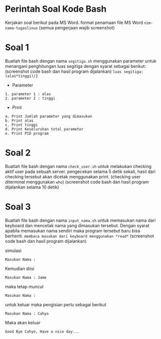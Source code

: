 Perintah Soal Kode Bash
=======================
Kerjakan soal berikut pada MS Word. format penamaan file MS Word `nim-nama-tugaslinux` (semua pengerjaan wajib screenshot)

Soal 1
======

Buatlah file bash dengan nama `segitiga.sh` menggunakan parameter untuk menangani penghitungan luas segitiga dengan syarat sebagai berikut: (screenshot code bash dan hasil program dijalankan) `luas segitiga:(alas*tinggi)/2`

- Parameter
```
1. parameter 1 : alas
2. parameter 2 : tinggi
```

- Print
```
a. Print Jumlah parameter yang dimasukan
b. Print alas
c. Print tinggi
d. Print Keseluruhan total parameter
e. Print PID program
```

Soal 2
======
Buatlah file bash dengan nama `check_user.sh` untuk melakukan checking aktif user pada sebuah server. pengecekan selama 5 detik sekali, hasil dari checking tersebut akan dicetak menggunakan print. (checking user diterminal menggunakan `who`) (screenshot code bash dan hasil program dijalankan selama 10 detik)

Soal 3
======
Buatlah file bash dengan nama `input_nama.sh` untuk memasukan nama dari keyboard dan mencetak nama yang dimasukan tersebut. Dengan syarat apabila memasukan nama sendiri maka program tersebut baru bisa berhenti. `membaca masukan dari keyboard menggunakan *read*` (screenshot code bash dan hasil program dijalankan)

simulasi
```
Masukan Nama : 
```
Kemudian diisi
```
Masukan Nama : Jame
```
maka tetap muncul
```
Masukan Nama : 
```
untuk keluar maka pengisian perlu sebagai berikut
```
Masukan Nama : Cahyo
```
Maka akan keluar
```
Good Bye Cahyo, Have a nice day...
```